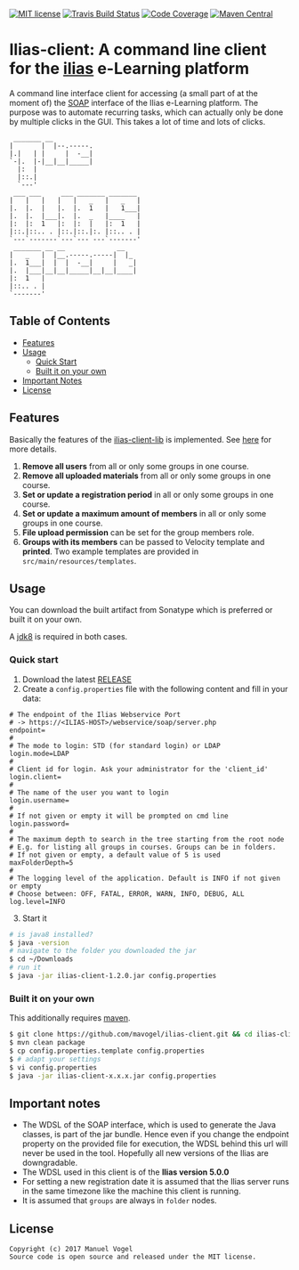 [![MIT license](http://img.shields.io/badge/license-MIT-brightgreen.svg)](http://opensource.org/licenses/MIT)
[![Travis Build Status](https://travis-ci.org/mavogel/ilias-client.svg?branch=master)](https://travis-ci.org/mavogel/ilias-client)
[![Code Coverage](https://img.shields.io/codecov/c/github/mavogel/ilias-client/master.svg)](https://codecov.io/github/mavogel/ilias-client?branch=master)
[![Maven Central](https://maven-badges.herokuapp.com/maven-central/com.github.mavogel/ilias-client/badge.svg)](https://maven-badges.herokuapp.com/maven-central/com.github.mavogel/ilias-client)

# Ilias-client: A command line client for the [ilias](http://ilias.de/) e-Learning platform
A command line interface client for accessing (a small part of at the moment of) the [SOAP](https://en.wikipedia.org/wiki/SOAP) interface of the Ilias e-Learning platform.
The purpose was to automate recurring tasks, which can actually only be done by multiple clicks in the GUI. This takes a lot of time and lots of clicks.

```ascii
 _______ __                       
|       |  |--.-----.             
|.|   | |     |  -__|             
`-|.  |-|__|__|_____|             
  |:  |                           
  |::.|                           
  `---'                           
 ___ ___     ___ _______ _______  
|   |   |   |   |   _   |   _   | 
|.  |.  |   |.  |.  1   |   1___| 
|.  |.  |___|.  |.  _   |____   | 
|:  |:  1   |:  |:  |   |:  1   | 
|::.|::.. . |::.|::.|:. |::.. . | 
`---`-------`---`--- ---`-------' 
 _______ __ __             __     
|   _   |  |__.-----.-----|  |_   
|.  1___|  |  |  -__|     |   _|  
|.  |___|__|__|_____|__|__|____|  
|:  1   |                         
|::.. . |                         
`-------'   
```

## Table of Contents
- [Features](#features)
- [Usage](#usage)
    - [Quick Start](#quick-start)
    - [Built it on your own](#built-it-on-your-own)
- [Important Notes](#important-notes)
- [License](#license)

## <a name="features"></a>Features
Basically the features of the [ilias-client-lib](https://github.com/mavogel/ilias-client-lib) is implemented.
See [here](https://github.com/mavogel/ilias-client-lib#features) for more details.

1. **Remove all users** from all or only some groups in one course.
2. **Remove all uploaded materials** from all or only some groups in one course.
3. **Set or update a registration period** in all or only some groups in one course.
3. **Set or update a maximum amount of members** in all or only some groups in one course.
4. **File upload permission** can be set for the group members role.
5. **Groups with its members** can be passed to Velocity template and **printed**. Two example templates are provided in `src/main/resources/templates`.

## <a name="usage"></a>Usage
You can download the built artifact from Sonatype which is preferred or built it on your own. 

A [jdk8](http://www.oracle.com/technetwork/java/javase/downloads/jdk8-downloads-2133151.html) is required in both cases.

### <a name="quick-start"></a>Quick start 

1. Download the latest [RELEASE](https://oss.sonatype.org/content/groups/staging/com/github/mavogel/ilias-client/1.2.0/ilias-client-1.2.0.jar)
2. Create a `config.properties` file with the following content and fill in your data:
```properties
# The endpoint of the Ilias Webservice Port
# -> https://<ILIAS-HOST>/webservice/soap/server.php
endpoint=
#
# The mode to login: STD (for standard login) or LDAP
login.mode=LDAP
#
# Client id for login. Ask your administrator for the 'client_id'
login.client=
#
# The name of the user you want to login
login.username=
#
# If not given or empty it will be prompted on cmd line
login.password=
#
# The maximum depth to search in the tree starting from the root node
# E.g. for listing all groups in courses. Groups can be in folders.
# If not given or empty, a default value of 5 is used
maxFolderDepth=5
#
# The logging level of the application. Default is INFO if not given or empty
# Choose between: OFF, FATAL, ERROR, WARN, INFO, DEBUG, ALL
log.level=INFO
```
3. Start it
```bash
# is java8 installed?
$ java -version
# navigate to the folder you downloaded the jar
$ cd ~/Downloads
# run it
$ java -jar ilias-client-1.2.0.jar config.properties
```

### <a name="built-it-on-your-own"></a>Built it on your own
This additionally requires [maven](https://maven.apache.org/).

```bash
$ git clone https://github.com/mavogel/ilias-client.git && cd ilias-client 
$ mvn clean package
$ cp config.properties.template config.properties
$ # adapt your settings 
$ vi config.properties
$ java -jar ilias-client-x.x.x.jar config.properties
```

## <a name="important-notes"></a>Important notes
- The WDSL of the SOAP interface, which is used to generate the Java classes, is part of the jar bundle. Hence even if you change the endpoint property on the provided file for execution, the WDSL behind this url will never be used in the tool. Hopefully all new versions of the Ilias are downgradable.
- The WDSL used in this client is of the **Ilias version 5.0.0**
- For setting a new registration date it is assumed that the Ilias server runs in the same timezone like the machine this client is running.
- It is assumed that `groups` are always in `folder` nodes.

## <a name="license"></a>License
    Copyright (c) 2017 Manuel Vogel
    Source code is open source and released under the MIT license.